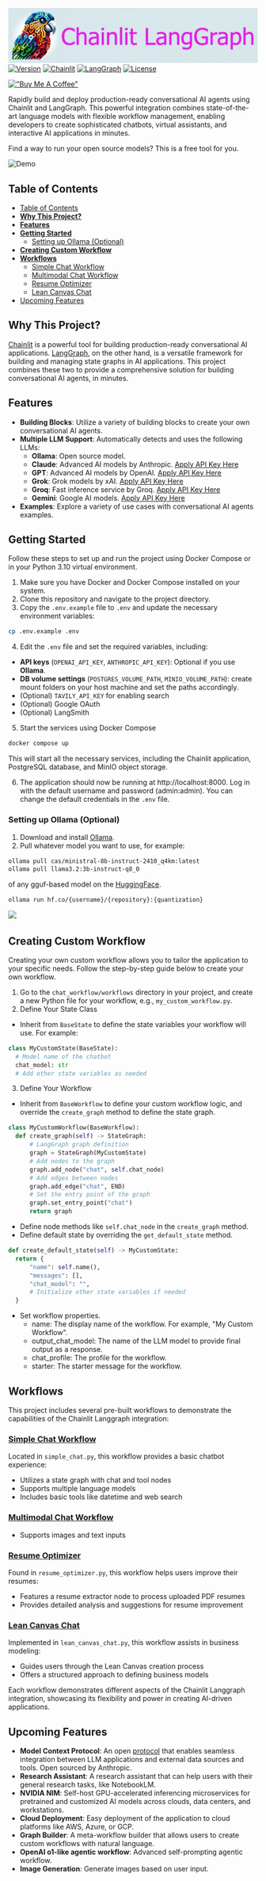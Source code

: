 ![](./public/logo_light.png) 
[![Version](https://img.shields.io/badge/Version-0.3.1-blue)](https://github.com/yourusername/chainlit-langgraph)
[![Chainlit](https://img.shields.io/badge/Chainlit-1.3.1-brightgreen)](https://github.com/Chainlit/chainlit)
[![LangGraph](https://img.shields.io/badge/LangGraph-0.2.45-brightgreen)](https://github.com/langchain-ai/langgraph)
[![License](https://img.shields.io/badge/License-MIT-blue.svg)](https://opensource.org/licenses/MIT)

[!["Buy Me A Coffee"](https://www.buymeacoffee.com/assets/img/custom_images/orange_img.png)](https://buymeacoffee.com/brucechou1x)

Rapidly build and deploy production-ready conversational AI agents using Chainlit and LangGraph. This powerful integration combines state-of-the-art language models with flexible workflow management, enabling developers to create sophisticated chatbots, virtual assistants, and interactive AI applications in minutes.

Find a way to run your open source models? This is a free tool for you.

![Demo](./resource/screenshot.gif)

## Table of Contents
- [Table of Contents](#table-of-contents)
- [**Why This Project?**](#why-this-project)
- [**Features**](#features)
- [**Getting Started**](#getting-started)
  - [Setting up Ollama (Optional)](#setting-up-ollama-optional)
- [**Creating Custom Workflow**](#creating-custom-workflow)
- [**Workflows**](#workflows)
  - [Simple Chat Workflow](#simple-chat-workflow)
  - [Multimodal Chat Workflow](#multimodal-chat-workflow)
  - [Resume Optimizer](#resume-optimizer)
  - [Lean Canvas Chat](#lean-canvas-chat)
- [Upcoming Features](#upcoming-features)

## **Why This Project?**
[Chainlit](https://github.com/Chainlit/chainlit) is a powerful tool for building production-ready conversational AI applications. [LangGraph](https://github.com/langchain-ai/langgraph), on the other hand, is a versatile framework for building and managing state graphs in AI applications. This project combines these two to provide a comprehensive solution for building conversational AI agents, in minutes.

## **Features**
- **Building Blocks**: Utilize a variety of building blocks to create your own conversational AI agents.
- **Multiple LLM Support**: Automatically detects and uses the following LLMs:
  - **Ollama**: Open source model.
  - **Claude**: Advanced AI models by Anthropic. [Apply API Key Here](https://console.anthropic.com/account/keys)
  - **GPT**: Advanced AI models by OpenAI. [Apply API Key Here](https://platform.openai.com/settings/organization/api-keys)
  - **Grok**: Grok models by xAI. [Apply API Key Here](https://docs.x.ai/docs/quickstart#creating-an-api-key)
  - **Groq**: Fast inference service by Groq. [Apply API Key Here](https://console.groq.com/keys)
  - **Gemini**: Google AI models. [Apply API Key Here](https://aistudio.google.com/app/apikey)
- **Examples**: Explore a variety of use cases with conversational AI agents examples.

## **Getting Started**
Follow these steps to set up and run the project using Docker Compose or in your Python 3.10 virtual environment.

1. Make sure you have Docker and Docker Compose installed on your system.
2. Clone this repository and navigate to the project directory.
3. Copy the `.env.example` file to `.env` and update the necessary environment variables:

```bash
cp .env.example .env
```

4. Edit the `.env` file and set the required variables, including:
  - **API keys** (`OPENAI_API_KEY`, `ANTHROPIC_API_KEY`): Optional if you use **Ollama**.
  - **DB volume settings** (`POSTGRES_VOLUME_PATH`, `MINIO_VOLUME_PATH`): create mount folders on your host machine and set the paths accordingly.
  - (Optional) `TAVILY_API_KEY` for enabling search
  - (Optional) Google OAuth
  - (Optional) LangSmith

5. Start the services using Docker Compose

```bash
docker compose up
```

This will start all the necessary services, including the Chainlit application, PostgreSQL database, and MinIO object storage.

6. The application should now be running at http://localhost:8000. Log in with the default username and password (admin:admin). You can change the default credentials in the `.env` file.

### Setting up Ollama (Optional)

1. Download and install [Ollama](https://ollama.com).
2. Pull whatever model you want to use, for example: 

```bash
ollama pull cas/ministral-8b-instruct-2410_q4km:latest
ollama pull llama3.2:3b-instruct-q8_0
```

of any gguf-based model on the [HuggingFace](https://huggingface.co/docs/hub/ollama).

```bash
ollama run hf.co/{username}/{repository}:{quantization}
```

![](https://huggingface.co/datasets/huggingface/documentation-images/resolve/main/ollama/guide.png)

## **Creating Custom Workflow**
Creating your own custom workflow allows you to tailor the application to your specific needs. Follow the step-by-step guide below to create your own workflow.

1. Go to the `chat_workflow/workflows` directory in your project, and create a new Python file for your workflow, e.g., `my_custom_workflow.py`.
2. Define Your State Class
  - Inherit from `BaseState` to define the state variables your workflow will use. For example:
  ```python
  class MyCustomState(BaseState):
    # Model name of the chatbot
    chat_model: str
    # Add other state variables as needed
  ```
3. Define Your Workflow
  - Inherit from `BaseWorkflow` to define your custom workflow logic, and override the `create_graph` method to define the state graph.
  ```python
  class MyCustomWorkflow(BaseWorkflow):
    def create_graph(self) -> StateGraph:
        # LangGraph graph definition
        graph = StateGraph(MyCustomState)
        # Add nodes to the graph
        graph.add_node("chat", self.chat_node)
        # Add edges between nodes
        graph.add_edge("chat", END)
        # Set the entry point of the graph
        graph.set_entry_point("chat")
        return graph
  ```
  - Define node methods like `self.chat_node` in the `create_graph` method.
  - Define default state by overriding the `get_default_state` method.
  ```python
  def create_default_state(self) -> MyCustomState:
    return {
        "name": self.name(),
        "messages": [],
        "chat_model": "",
        # Initialize other state variables if needed
    }
  ```
  - Set workflow properties.
    - name: The display name of the workflow. For example, "My Custom Workflow".
    - output_chat_model: The name of the LLM model to provide final output as a response.
    - chat_profile: The profile for the workflow.
    - starter: The starter message for the workflow.

## **Workflows**
This project includes several pre-built workflows to demonstrate the capabilities of the Chainlit Langgraph integration:

### [Simple Chat Workflow](./chat_workflow/workflows/simple_chat.py)
Located in `simple_chat.py`, this workflow provides a basic chatbot experience:
- Utilizes a state graph with chat and tool nodes
- Supports multiple language models
- Includes basic tools like datetime and web search

### [Multimodal Chat Workflow](./chat_workflow/workflows/multimodal_chat.py)
- Supports images and text inputs

### [Resume Optimizer](./chat_workflow/workflows/resume_optimizer.py)
Found in `resume_optimizer.py`, this workflow helps users improve their resumes:
- Features a resume extractor node to process uploaded PDF resumes
- Provides detailed analysis and suggestions for resume improvement

### [Lean Canvas Chat](./chat_workflow/workflows/lean_canvas_chat.py)
Implemented in `lean_canvas_chat.py`, this workflow assists in business modeling:
- Guides users through the Lean Canvas creation process
- Offers a structured approach to defining business models

Each workflow demonstrates different aspects of the Chainlit Langgraph integration, showcasing its flexibility and power in creating AI-driven applications.


## Upcoming Features
- **Model Context Protocol**: An open [protocol](https://modelcontextprotocol.io) that enables seamless integration between LLM applications and external data sources and tools. Open sourced by Anthropic.
- **Research Assistant**: A research assistant that can help users with their general research tasks, like NotebookLM.
- **NVIDIA NIM**: Self-host GPU-accelerated inferencing microservices for pretrained and customized AI models across clouds, data centers, and workstations.
- **Cloud Deployment**: Easy deployment of the application to cloud platforms like AWS, Azure, or GCP.
- **Graph Builder**: A meta-workflow builder that allows users to create custom workflows with natural language.
- **OpenAI o1-like agentic workflow**: Advanced self-prompting agentic workflow.
- **Image Generation**: Generate images based on user input.
